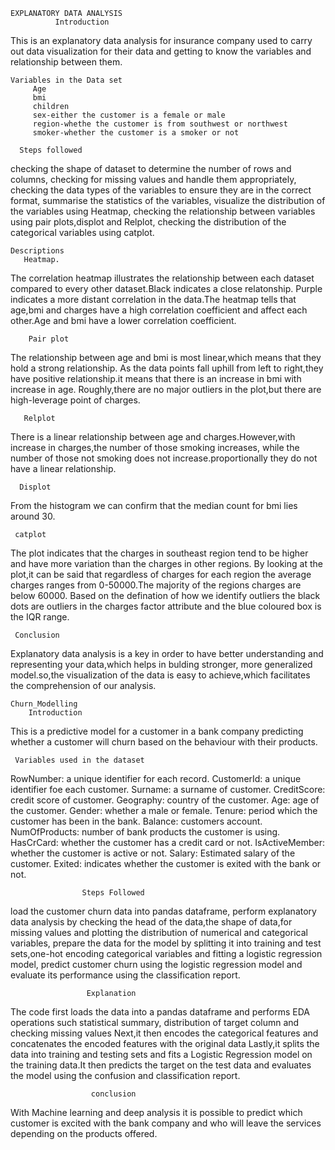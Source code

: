    EXPLANATORY DATA ANALYSIS 
              Introduction
This is an explanatory data analysis for insurance company used to carry out data visualization
for their data and getting to know the variables and relationship between them.
	   
    Variables in the Data set
		 Age
		 bmi
		 children
		 sex-either the customer is a female or male
		 region-whethe the customer is from southwest or northwest
		 smoker-whether the customer is a smoker or not
		 
	  Steps followed
 checking the shape of dataset to determine the number of rows and columns,
 checking for missing values and handle them appropriately,
 checking the data types of the variables to ensure they are in the correct format,
 summarise the statistics of the variables,
 visualize the distribution of the variables using Heatmap,
 checking the relationship between variables using pair plots,displot and Relplot,
 checking the distribution of the categorical variables using  catplot.
			    
				
    Descriptions
       Heatmap.
 The correlation heatmap illustrates the relationship between each dataset compared to every other dataset.Black indicates a close  relatonship.
 Purple indicates a more distant correlation in the data.The heatmap tells that age,bmi and charges have a high correlation coefficient and
 affect each other.Age and bmi have a lower correlation coefficient.
					  			   
        Pair plot
 The relationship between age and bmi is most linear,which means that they hold a strong relationship.
 As the data points fall uphill from left to right,they have positive relationship.it means that there is an increase in 
 bmi with increase in age.
 Roughly,there are no major outliers in the plot,but there are high-leverage point of charges.
				     
       Relplot
There is a linear relationship between age  and charges.However,with increase in charges,the number of those smoking increases,
while the number of those not smoking does not increase.proportionally they do not have a linear relationship.
				
      Displot
From the histogram we can confirm that the median count for bmi lies around 30.
				
     catplot
The plot indicates that the charges in southeast region tend to be higher and have more variation than the charges in other regions.
By looking at the plot,it can be said that regardless of charges for each region the average charges ranges from 0-50000.The majority
of the regions charges are below 60000.
Based on the defination of how we identify outliers the black dots are outliers in the charges factor attribute and the blue
coloured box is the IQR range.
	
     Conclusion
Explanatory data analysis is a key in order to have better understanding and representing your data,which helps in bulding stronger,
more generalized model.so,the visualization of the data is easy to achieve,which facilitates the comprehension of our analysis.





				
			
	
	
	
	Churn_Modelling
        Introduction
This is a predictive model for a customer in a bank company predicting whether a customer will churn based on the behaviour with their products.

     Variables used in the dataset
RowNumber: a unique identifier for each record.
CustomerId: a unique identifier foe each customer.
Surname: a surname of customer.
CreditScore: credit score of customer.
Geography: country of the customer.
Age: age of the customer.
Gender: whether a male or female.
Tenure: period which the customer has been in the bank.
Balance: customers account.
NumOfProducts: number of bank products the customer is using.
HasCrCard: whether the customer has a credit card or not.
IsActiveMember: whether the customer is active or not.
Salary:  Estimated salary of the customer.
Exited: indicates whether the customer is exited with the bank or not.

                    Steps Followed
load the customer churn data into pandas dataframe,
perform explanatory data analysis by checking the head of the data,the shape of data,for missing values and  plotting the distribution of numerical and categorical variables,
prepare the data for the model by splitting it into training and test sets,one-hot encoding categorical variables and fitting a logistic regression model,
predict customer churn using the logistic regression model and evaluate its performance using the classification report.

                     Explanation
The code first loads the data into a pandas dataframe and performs EDA operations such statistical summary, distribution of target column and checking missing values 
Next,it then encodes the categorical features and concatenates the encoded features with the original data
Lastly,it splits the data into training and testing sets and fits a Logistic Regression model on the training data.It then predicts the target on the test data and evaluates the model using the confusion and classification report.


                      conclusion
With Machine learning and deep analysis it is possible to predict which customer is excited with the bank company and who will leave the services depending on the products offered.		      




	           
